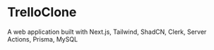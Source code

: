 # TrelloClone
A web application built with Next.js, Tailwind, ShadCN, Clerk, Server Actions, Prisma, MySQL
